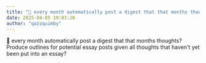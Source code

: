 ```yaml
---
title: "💭 every month automatically post a digest that that months thoughts? Produce outlines for potential..."
date: 2025-04-05 19:03:26
author: "qazzquimby"
---
```


💭 every month automatically post a digest that that months thoughts? Produce outlines for potential essay posts given all thoughts that haven't yet been put into an essay?